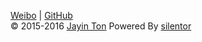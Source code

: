 [Weibo](http://weibo.com/u/3854136312/) | [GitHub](https://github.com/Quex521)  
©  2015-2016 [Jayin Ton](http://jayin.github.io/blog/?about.md) Powered By [silentor](http://www.github.com/Jayin/silentor)  